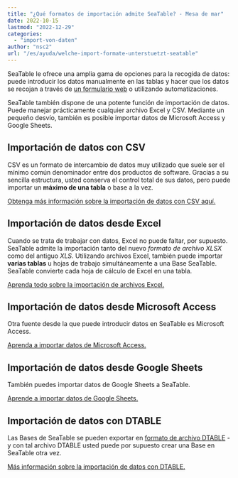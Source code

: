 ```yaml
---
title: "¿Qué formatos de importación admite SeaTable? - Mesa de mar"
date: 2022-10-15
lastmod: "2022-12-29"
categories: 
  - "import-von-daten"
author: "nsc2"
url: "/es/ayuda/welche-import-formate-unterstuetzt-seatable"
---
```


SeaTable le ofrece una amplia gama de opciones para la recogida de datos: puede introducir los datos manualmente en las tablas y hacer que los datos se recojan a través de [un formulario web](https://seatable.io/es/docs/seatable-nutzen/webformulare/) o utilizando automatizaciones.

SeaTable también dispone de una potente función de importación de datos. Puede manejar prácticamente cualquier archivo Excel y CSV. Mediante un pequeño desvío, también es posible importar datos de Microsoft Access y Google Sheets.

## Importación de datos con CSV

CSV es un formato de intercambio de datos muy utilizado que suele ser el mínimo común denominador entre dos productos de software. Gracias a su sencilla estructura, usted conserva el control total de sus datos, pero puede importar un **máximo de una tabla** o base a la vez.

[Obtenga más información sobre la importación de datos con CSV aquí.](https://seatable.io/es/docs/import-von-daten/daten-import-mithilfe-von-csv-in-seatable/)

## Importación de datos desde Excel

Cuando se trata de trabajar con datos, Excel no puede faltar, por supuesto. SeaTable admite la importación tanto del nuevo _formato de archivo_ _XLSX_ como del antiguo _XLS_. Utilizando archivos Excel, también puede importar **varias tablas** u hojas de trabajo simultáneamente a una Base SeaTable. SeaTable convierte cada hoja de cálculo de Excel en una tabla.

[Aprenda todo sobre la importación de archivos Excel.](https://seatable.io/es/docs/import-von-daten/import-von-excel-dateien-in-seatable/)

## Importación de datos desde Microsoft Access

Otra fuente desde la que puede introducir datos en SeaTable es Microsoft Access.

[Aprenda a importar datos de Microsoft Access.](https://seatable.io/es/docs/import-von-daten/daten-import-aus-microsoft-access-in-seatable/)

## Importación de datos desde Google Sheets

También puedes importar datos de Google Sheets a SeaTable.

[Aprende a importar datos de Google Sheets.](https://seatable.io/es/docs/import-von-daten/daten-import-aus-google-sheets-in-seatable/)

## Importación de datos con DTABLE

Las Bases de SeaTable se pueden exportar en [formato de archivo DTABLE](https://seatable.io/es/docs/expertenwissen/dtable-dateiformat/) - y con tal archivo DTABLE usted puede por supuesto crear una Base en SeaTable otra vez.

[Más información sobre la importación de datos con DTABLE.](https://seatable.io/es/docs/import-von-daten/erstellen-einer-base-aus-einer-dtable-datei/)
